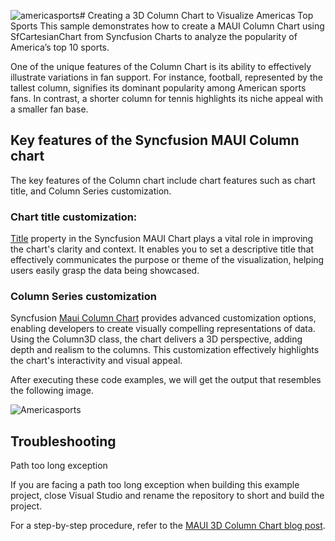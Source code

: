 ![americasports](https://github.com/user-attachments/assets/d50715ba-ec18-4e44-bd1c-183933e4bf08)# Creating a 3D Column Chart to Visualize Americas Top Sports
This sample demonstrates how to create a MAUI Column Chart using SfCartesianChart from Syncfusion Charts to analyze the popularity of America’s top 10 sports. 

One of the unique features of the Column Chart is its ability to effectively illustrate variations in fan support. For instance, football, represented by the tallest column, signifies its dominant popularity among American sports fans. In contrast, a shorter column for tennis highlights its niche appeal with a smaller fan base.

## Key features of the Syncfusion MAUI Column chart
The key features of the Column chart include chart features such as chart title, and Column Series customization.

### Chart title customization:
[Title](https://help.syncfusion.com/cr/maui/Syncfusion.Maui.Charts.ChartBase.html#Syncfusion_Maui_Charts_ChartBase_Title) property in the Syncfusion MAUI Chart plays a vital role in improving the chart's clarity and context. It enables you to set a descriptive title that effectively communicates the purpose or theme of the visualization, helping users easily grasp the data being showcased.

### Column Series customization
Syncfusion [Maui Column Chart](https://help.syncfusion.com/maui/cartesian-charts/column) provides advanced customization options, enabling developers to create visually compelling representations of data. Using the Column3D class, the chart delivers a 3D perspective, adding depth and realism to the columns. This customization effectively highlights the chart's interactivity and visual appeal.

After executing these code examples, we will get the output that resembles the following image.

![Americasports](https://github.com/user-attachments/assets/a51f12dd-ae1f-47ec-90d8-f71f3a7892a1)

## Troubleshooting
Path too long exception

If you are facing a path too long exception when building this example project, close Visual Studio and rename the repository to short and build the project.

For a step-by-step procedure, refer to the [MAUI 3D Column Chart blog post]().
